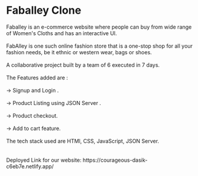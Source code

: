 <h1>Faballey Clone</h1>
Faballey is an e-commerce website where people can buy from wide range of Women's Cloths and has an interactive UI.
<br/>
<br/>
FabAlley is one such online fashion store that is a one-stop shop for all your fashion needs, be it ethnic or western wear, bags or shoes.
<br/>
<br/>
A collaborative project built by a team of 6 executed in 7 days.
<br/>
<br/>
The Features added are :
<br/>
<br/>
-> Signup and Login .
<br/>
<br/>
-> Product Listing using JSON Server .
<br/>
<br/>
-> Product checkout.
<br/>
<br/>
-> Add to cart feature.
<br/>
<br/>
The tech stack used are HTMl, CSS, JavaScript, JSON Server.
<br/>
<br/>
<br/>
Deployed Link for our website:  https://courageous-dasik-c6eb7e.netlify.app/

